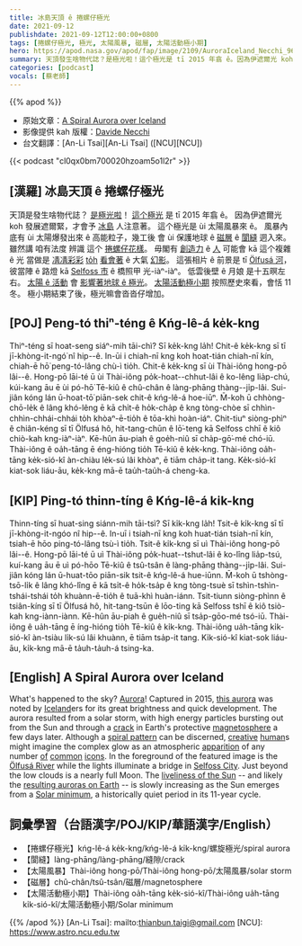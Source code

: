 ```yaml
---
title: 冰島天頂 ê 捲螺仔極光
date: 2021-09-12
publishdate: 2021-09-12T12:00:00+0800
tags: [捲螺仔極光, 極光, 太陽風暴, 磁層, 太陽活動極小期]
hero: https://apod.nasa.gov/apod/fap/image/2109/AuroraIceland_Necchi_960.jpg
summary: 天頂發生啥物代誌？是極光啦！這个極光是 tī 2015 年翕 ê。因為伊遮爾光 koh 發展遮爾緊，才會予冰島人注意著。
categories: [podcast]
vocals: [蔡老師]
---
```


{{% apod %}}

- 原始文章：[A Spiral Aurora over Iceland](https://apod.nasa.gov/apod/ap210912.html)
- 影像提供 kah 版權：[Davide Necchi](https://www.davnec.eu/a-proposito-del-necchi/)
- 台文翻譯：[An-Li Tsai][An-Li Tsai] ([NCU][NCU])

{{< podcast "cl0qx0bm700020hzoam5o1l2r" >}}

## [漢羅] 冰島天頂 ê 捲螺仔極光
天頂是發生啥物代誌？
[是極光啦][Aurora]！
[這个極光][this aurora] 是 tī 2015 年翕 ê。
因為伊遮爾光 koh 發展遮爾緊，才會予 [冰島][Iceland] 人注意著。
這个極光是 ùi 太陽風暴來 ê。
風暴內底有 ùi 太陽爆發出來 ê 高能粒子，幾工後 會 ùi 保護地球 ê [磁層][magnetosphere] ê [閬縫][crack] 迵入來。
雖然講 咱有法度 辨識 這个 [捲螺仔花樣][spiral pattern]。
毋閣有 [創造力][creative] ê [人][human] 可能會 kā 這个複雜 ê 光 當做是 [凊凊彩彩][common] [to̍h][of] [看會著][icons] ê 大氣 [幻影][apparition]。
這張相片 ê 前景是 tī [Ölfusá 河][Ölfusá River]，彼當陣 ê 路燈 kā [Selfoss 市][Selfoss City] ê 橋照甲 光-iàⁿ-iàⁿ。
低雲後壁 ê 月娘 是十五暝左右。
[太陽 ê 活動][liveliness of the Sun] 會 [影響著地球 ê 極光][resulting auroras on Earth]。
[太陽活動極小期][Solar minimum] 按照歷史來看，會恬 11 冬。
極小期結束了後，極光嘛會沓沓仔增加。

## [POJ] Peng-tó thiⁿ-téng ê Kńg-lê-á ke̍k-kng
Thiⁿ-téng sī hoat-seng siáⁿ-mih tāi-chì?
Sī ke̍k-kng la̍h!
Chit-ê ke̍k-kng sī tī jī-khòng-it-ngó͘ nî hip--ê.
In-ūi i chiah-nī kng koh hoat-tián chiah-nī kín, chiah-ē hō͘ peng-tó-lâng chù-ì tio̍h.
Chit-ê ke̍k-kng sī ùi Thài-iông hong-pō lâi--ê.
Hong-pō lāi-té ū ùi Thài-iông po̍k-hoat--chhut-lâi ê ko-lêng lia̍p-chú, kúi-kang āu ē ùi pó-hō͘ Tē-kiû ê chû-chân ê làng-phāng thàng--ji̍p-lâi.
Sui-jiân kóng lán ū-hoat-tō͘ piān-sek chit-ê kńg-lê-á hoe-iūⁿ.
M̄-koh ū chhòng-chō-le̍k ê lâng khó-lêng ē kā chi̍t-ê ho̍k-cha̍p ê kng tòng-chòe sī chhìn-chhìn-chhái-chhái to̍h khòaⁿ-ē-tio̍h ê tōa-khì hoàn-iáⁿ.
Chit-tiuⁿ siòng-phìⁿ ê chiân-kéng sī tī Ölfusá hô, hit-tang-chūn ê lō͘-teng kā Selfoss chhī ê kiô chiò-kah kng-iàⁿ-iàⁿ.
Kē-hûn āu-piah ê goe̍h-niû sī cha̍p-gō͘-mé chó-iū.
Thài-iông ê oa̍h-tāng ē éng-hióng tio̍h Tē-kiû ê ke̍k-kng.
Thài-iông oa̍h-tāng ke̍k-sió-kî àn-chiàu le̍k-sú lâi khòaⁿ, ē tiām cha̍p-it tang.
Ke̍k-sió-kî kiat-sok liáu-āu, ke̍k-kng mā-ē tau̍h-tau̍h-á cheng-ka.

## [KIP] Ping-tó thinn-tíng ê Kńg-lê-á ki̍k-kng
Thinn-tíng sī huat-sing siánn-mih tāi-tsì?
Sī ki̍k-kng la̍h!
Tsit-ê ki̍k-kng sī tī jī-khòng-it-ngóo nî hip--ê.
In-uī i tsiah-nī kng koh huat-tián tsiah-nī kín, tsiah-ē hōo ping-tó-lâng tsù-ì tio̍h.
Tsit-ê ki̍k-kng sī uì Thài-iông hong-pō lâi--ê.
Hong-pō lāi-té ū uì Thài-iông po̍k-huat--tshut-lâi ê ko-lîng lia̍p-tsú, kuí-kang āu ē uì pó-hōo Tē-kiû ê tsû-tsân ê làng-phāng thàng--ji̍p-lâi.
Sui-jiân kóng lán ū-huat-tōo piān-sik tsit-ê kńg-lê-á hue-iūnn.
M̄-koh ū tshòng-tsō-li̍k ê lâng khó-lîng ē kā tsi̍t-ê ho̍k-tsa̍p ê kng tòng-tsuè sī tshìn-tshìn-tshái-tshái to̍h khuànn-ē-tio̍h ê tuā-khì huàn-iánn.
Tsit-tiunn siòng-phìnn ê tsiân-kíng sī tī Ölfusá hô, hit-tang-tsūn ê lōo-ting kā Selfoss tshī ê kiô tsiò-kah kng-iànn-iànn.
Kē-hûn āu-piah ê gue̍h-niû sī tsa̍p-gōo-mé tsó-iū.
Thài-iông ê ua̍h-tāng ē íng-hióng tio̍h Tē-kiû ê ki̍k-kng.
Thài-iông ua̍h-tāng ki̍k-sió-kî àn-tsiàu li̍k-sú lâi khuànn, ē tiām tsa̍p-it tang.
Ki̍k-sió-kî kiat-sok liáu-āu, ki̍k-kng mā-ē ta̍uh-ta̍uh-á tsing-ka.


## [English] A Spiral Aurora over Iceland
What's happened to the sky?
[Aurora][Aurora]!
Captured in 2015, [this aurora][this aurora] was noted by [Iceland][Iceland]ers for its great brightness and quick development.
The aurora resulted from a solar storm, with high energy particles bursting out from the Sun and through a [crack][crack] in Earth's protective [magnetosphere][magnetosphere] a few days later.
Although a [spiral pattern][spiral pattern] can be discerned, [creative][creative] [human][human]s might imagine the complex glow as an atmospheric [apparition][apparition] of any number [of][of] [common][common] [icons][icons].
In the foreground of the featured image is the [Ölfusá River][Ölfusá River] while the lights illuminate a bridge in [Selfoss City][Selfoss City].
Just beyond the low clouds is a nearly full Moon.
The [liveliness of the Sun][liveliness of the Sun] -- and likely the [resulting auroras on Earth][resulting auroras on Earth] -- is slowly increasing as the Sun emerges from a [Solar minimum][Solar minimum], a historically quiet period in its 11-year cycle.

## 詞彙學習（台語漢字/POJ/KIP/華語漢字/English）
- 【捲螺仔極光】kńg-lê-á ke̍k-kng/kńg-lê-á ki̍k-kng/螺旋極光/spiral aurora
- 【閬縫】làng-phāng/làng-phāng/縫隙/crack
- 【太陽風暴】Thài-iông hong-pō/Thài-iông hong-pō/太陽風暴/solar storm
- 【磁層】chû-chân/tsû-tsân/磁層/magnetosphere
- 【太陽活動極小期】Thài-iông oa̍h-tāng ke̍k-sió-kî/Thài-iông ua̍h-tāng ki̍k-sió-kî/太陽活動極小期/Solar minimum

{{% /apod %}}
[An-Li Tsai]: mailto:thianbun.taigi@gmail.com
[NCU]: https://www.astro.ncu.edu.tw

[Aurora]:http://www.nasa.gov/mission_pages/sunearth/news/gallery/aurora-index.html
[this aurora]:https://www.davnec.eu/a-spiral-aurora-over-iceland/
[Iceland]:https://en.wikipedia.org/wiki/Iceland
[crack]:http://science.nasa.gov/science-news/science-at-nasa/2003/03dec_magneticcracks/
[magnetosphere]:http://science.nasa.gov/heliophysics/focus-areas/magnetosphere-ionosphere/
[spiral pattern]:https://mathshistory.st-andrews.ac.uk/Curves/Hyperbolic/curvesapplet/
[creative]:https://www.aaha.org/contentassets/f14651384f2f4f2a8def2d3595524fee/imageodxx9.png
[human]:https://apod.nasa.gov/apod/ap190818.html
[apparition]:https://en.wikipedia.org/wiki/Pareidolia
[of]:https://apod.nasa.gov/apod/ap140429.html
[common]:https://apod.nasa.gov/apod/ap120124.html
[icons]:https://apod.nasa.gov/apod/ap121003.html
[Ölfusá River]:https://www.youtube.com/watch?v=Yvz6Tzm9Vds
[Selfoss City]:https://www.youtube.com/watch?v=y00StWk1p2g
[liveliness of the Sun]:https://apod.nasa.gov/apod/ap141022.html
[resulting auroras on Earth]:https://apod.nasa.gov/apod/ap201109.html
[Solar minimum]:https://en.wikipedia.org/wiki/Solar_minimum

